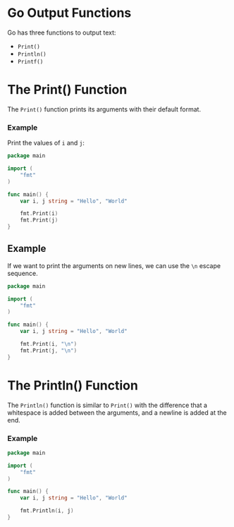 # Go Output Functions

Go has three functions to output text:

- `Print()`
- `Println()`
- `Printf()`

# The Print() Function

The `Print()` function prints its arguments with their default format.

### Example

Print the values of `i` and `j`:

```go
package main

import (
    "fmt"
)

func main() {
    var i, j string = "Hello", "World"

    fmt.Print(i)
    fmt.Print(j)
}
```

## Example

If we want to print the arguments on new lines, we can use the `\n` escape sequence.

```go
package main

import (
    "fmt"
)

func main() {
    var i, j string = "Hello", "World"

    fmt.Print(i, "\n")
    fmt.Print(j, "\n")
}
```

# The Println() Function

The `Println()` function is similar to `Print()` with the difference that a whitespace is added between the arguments, and a newline is added at the end.

### Example

```go
package main

import (
    "fmt"
)

func main() {
    var i, j string = "Hello", "World"

    fmt.Println(i, j)
}
```
